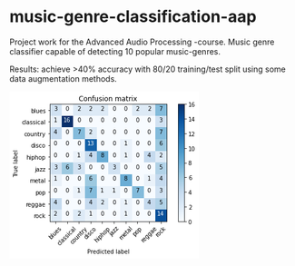 # music-genre-classification-aap
Project work for the Advanced Audio Processing -course. Music genre classifier capable of detecting 10 popular music-genres.

Results: achieve >40% accuracy with 80/20 training/test split using some data augmentation methods.

![confusion matrix](https://github.com/konstajurvanen/music-genre-classification-aap/blob/main/confusion_mat.png?raw=True)